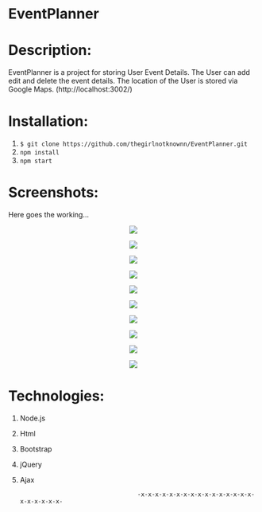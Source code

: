 EventPlanner
==

Description:
==

EventPlanner is a project for storing User Event Details. The User can add edit and delete the event details. The location of the User is stored via Google Maps.
(http://localhost:3002/)

Installation:
==

1) `$ git clone https://github.com/thegirlnotknownn/EventPlanner.git`
2) `npm install`
3) `npm start`

Screenshots:
==
Here goes the working...

<p align="center"><img src="https://github.com/thegirlnotknownn/EventPlanner/blob/master/static/Screenshot-1.png"></p>

<p align="center"><img src="https://github.com/thegirlnotknownn/EventPlanner/blob/master/static/Screenshot-2.png"></p>

<p align="center"><img src="https://github.com/thegirlnotknownn/EventPlanner/blob/master/static/Screenshot-3.png"></p>

<p align="center"><img src="https://github.com/thegirlnotknownn/EventPlanner/blob/master/static/Screenshot-4.png"></p>

<p align="center"><img src="https://github.com/thegirlnotknownn/EventPlanner/blob/master/static/Screenshot-5.png"></p>

<p align="center"><img src="https://github.com/thegirlnotknownn/EventPlanner/blob/master/static/Screenshot-6.png"></p>

<p align="center"><img src="https://github.com/thegirlnotknownn/EventPlanner/blob/master/static/Screenshot-7.png"></p>

<p align="center"><img src="https://github.com/thegirlnotknownn/EventPlanner/blob/master/static/Screenshot-8.png"></p>

<p align="center"><img src="https://github.com/thegirlnotknownn/EventPlanner/blob/master/static/Screenshot-9.png"></p>

<p align="center"><img src="https://github.com/thegirlnotknownn/EventPlanner/blob/master/static/Screenshot-10.png"></p>

Technologies:
==

1) Node.js
2) Html
3) Bootstrap
4) jQuery
5) Ajax

                                        -x-x-x-x-x-x-x-x-x-x-x-x-x-x-x-x-x-x-x-x-x-x-
